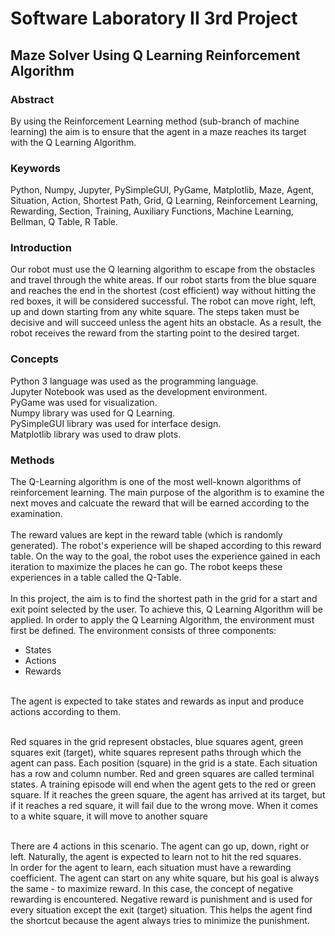 # Software Laboratory II 3rd Project 
<h2> Maze Solver Using Q Learning Reinforcement Algorithm </h2>
<h3> Abstract </h3>

By using the Reinforcement Learning method (sub-branch of machine learning) the aim is to ensure that the agent in a maze reaches its target with the Q Learning Algorithm.
<h3> Keywords </h3>

Python, Numpy, Jupyter, PySimpleGUI, PyGame, Matplotlib, Maze, Agent, Situation, Action, Shortest Path, Grid, Q Learning, Reinforcement Learning, Rewarding, Section, Training, Auxiliary Functions, Machine Learning, Bellman, Q Table, R Table.

<h3> Introduction </h3> 

Our robot must use the Q learning algorithm to escape from the obstacles and travel through the white areas. If our robot starts from the blue square and reaches the end in the shortest (cost efficient) way without hitting the red boxes, it will be considered successful.
The robot can move right, left, up and down starting from any white square. The steps taken must be decisive and will succeed unless the agent hits an obstacle. As a result, the robot receives the reward from the starting point to the desired target.

<h3> Concepts </h3>

Python 3 language was used as the programming language. <br/>
Jupyter Notebook was used as the development environment. <br/>
PyGame was used for visualization. <br/>
Numpy library was used for Q Learning. <br/>
PySimpleGUI library was used for interface design. <br/>
Matplotlib library was used to draw plots. <br/>

<h3> Methods </h3>

The Q-Learning algorithm is one of the most well-known algorithms of reinforcement learning. The main purpose of the algorithm is to examine the next moves and calcuate the reward that will be earned according to the examination. <br/> <br/>
The reward values are kept in the reward table (which is randomly generated). The robot's experience will be shaped according to this reward table. On the way to the goal, the robot uses the experience gained in each iteration to maximize the places he can go. The robot keeps these experiences in a table called the Q-Table. <br/> <br/>
In this project, the aim is to find the shortest path in the grid for a start and exit point selected by the user. To achieve this, Q Learning Algorithm will be applied.
In order to apply the Q Learning Algorithm, the environment must first be defined. The environment consists of three components:
<ul>
  <li> States </li>
  <li> Actions </li>
  <li> Rewards </li>
</ul>
<br/>The agent is expected to take states and rewards as input and produce actions according to them.
<br/> <br/>
<p> Red squares in the grid represent obstacles, blue squares agent, green squares exit (target), white squares represent paths through which the agent can pass.
Each position (square) in the grid is a state. Each situation has a row and column number. Red and green squares are called terminal states.
A training episode will end when the agent gets to the red or green square. If it reaches the green square, the agent has arrived at its target, but if it reaches a red square, it will fail due to the wrong move. When it comes to a white square, it will move to another square
</p>
<br/>
There are 4 actions in this scenario. The agent can go up, down, right or left. Naturally, the agent is expected to learn not to hit the red squares. <br/>
In order for the agent to learn, each situation must have a rewarding coefficient. The agent can start on any white square, but his goal is always the same - to maximize reward. In this case, the concept of negative rewarding is encountered. Negative reward is punishment and is used for every situation except the exit (target) situation. This helps the agent find the shortcut because the agent always tries to minimize the punishment.
